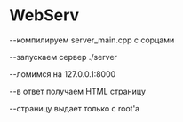 # WebServ
--компилируем server_main.cpp c сорцами

--запускаем сервер ./server

--ломимся на 127.0.0.1:8000

--в ответ получаем HTML страницу

--страницу выдает только с root'a
